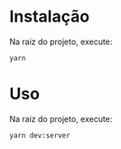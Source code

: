 # Instalação

Na raiz do projeto, execute:

```
yarn
```

# Uso

Na raiz do projeto, execute:

```
yarn dev:server
```
